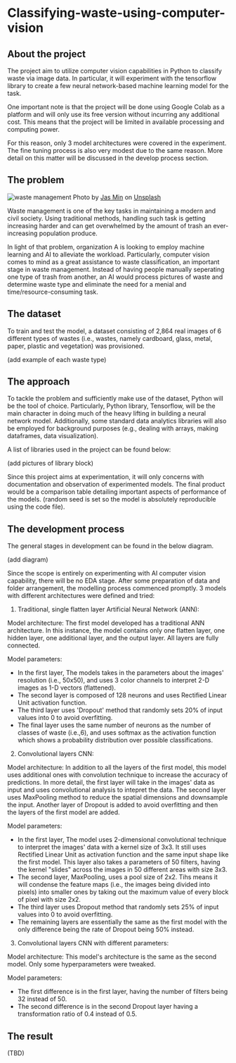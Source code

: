 # Classifying-waste-using-computer-vision

## About the project
The project aim to utilize computer vision capabilities in Python to classify waste via image data. In particular, it will experiment with the tensorflow library to create a few neural network-based machine learning model for the task.

One important note is that the project will be done using Google Colab as a platform and will only use its free version without incurring any additional cost. This means that the project will be limited in available processing and computing power.

For this reason, only 3 model architectures were covered in the experiment. The fine tuning process is also very modest due to the same reason. More detail on this matter will be discussed in the develop process section.

## The problem

![waste management](https://github.com/user-attachments/assets/6a123c89-dcb1-4564-9ed5-9994618b85d3)
Photo by <a href="https://unsplash.com/@filmbetrachterin?utm_content=creditCopyText&utm_medium=referral&utm_source=unsplash">Jas Min</a> on <a href="https://unsplash.com/photos/assorted-plastic-bottles-in-black-plastic-bucket-CIItgnBEOgw?utm_content=creditCopyText&utm_medium=referral&utm_source=unsplash">Unsplash</a>
      

Waste management is one of the key tasks in maintaining a modern and civil society. Using traditional methods, handling such task is getting increasing harder and can get overwhelmed by the amount of trash an ever-increasing population produce.

In light of that problem, organization A is looking to employ machine learning and AI to alleviate the workload. Particularly, computer vision comes to mind as a great assistance to waste classification, an important stage in waste management. Instead of having people manually seperating one type of trash from another, an AI would process pictures of waste and determine waste type and eliminate the need for a menial and time/resource-consuming task.

## The dataset
To train and test the model, a dataset consisting of 2,864 real images of 6 different types of wastes (i.e., wastes, namely cardboard, glass, metal, paper, plastic and vegetation) was provisioned.

(add example of each waste type)     

## The approach
To tackle the problem and sufficiently make use of the dataset, Python will be the tool of choice. Particularly, Python library, Tensorflow, will be the main character in doing much of the heavy lifting in building a neural network model. Additionally, some standard data analytics libraries will also be employed for background purposes (e.g., dealing with arrays, making dataframes, data visualization).

A list of libraries used in the project can be found below:

(add pictures of library block)

Since this project aims at experimentation, it will only concerns with documentation and observation of experimented models. The final product would be a comparison table detailing important aspects of performance of the models. (random seed is set so the model is absolutely reproducible using the code file).

## The development process
The general stages in development can be found in the below diagram.

(add diagram)

Since the scope is entirely on experimenting with AI computer vision capability, there will be no EDA stage. After some preparation of data and folder arrangement, the modelling process commenced promptly. 3 models with different architectures were defined and tried:

1) Traditional, single flatten layer Artificial Neural Network (ANN):

Model architecture: The first model developed has a traditional ANN architecture. In this instance, the model contains only one flatten layer, one hidden layer, one additional layer, and the output layer. All layers are fully connected.

Model parameters:
  - In the first layer, The models takes in the parameters about the images' resolution (i.e., 50x50), and uses 3 color channels to interpret 2-D images as 1-D vectors (flattened).
  - The second layer is composed of 128 neurons and uses Rectified Linear Unit activation function.
  - The third layer uses 'Dropout' method that randomly sets 20% of input values into 0 to avoid overfitting.
  - The final layer uses the same number of neurons as the number of classes of waste (i.e.,6), and uses softmax as the activation function which shows a probability distribution over possible classifications.

2) Convolutional layers CNN:

Model architecture: In addition to all the layers of the first model, this model uses additional ones with convolution technique to increase the accuracy of predictions. In more detail, the first layer will take in the images' data as input and uses convolutional analysis to intepret the data. The second layer uses MaxPooling method to reduce the spatial dimensions and downsample the input. Another layer of Dropout is added to avoid overfitting and then the layers of the first model are added.

Model parameters:
  - In the first layer, The model uses 2-dimensional convolutional technique to interpret the images' data with a kernel size of 3x3. It still uses Rectified Linear Unit as activation function and the same input shape like the first model. This layer also takes a parameters of 50 filters, having the kernel "slides" across the images in 50 different areas with size 3x3.
  - The second layer, MaxPooling, uses a pool size of 2x2. Tihs means it will condense the feature maps (i.e., the images being divided into pixels) into smaller ones by taking out the maximum value of every block of pixel with size 2x2.
  - The third layer uses Dropout method that randomly sets 25% of input values into 0 to avoid overfitting.
  - The remaining layers are essentially the same as the first model with the only difference being the rate of Dropout being 50% instead.

3) Convolutional layers CNN with different parameters:

Model architecture: This model's architecture is the same as the second model. Only some hyperparameters were tweaked.

Model parameters:
  - The first difference is in the first layer, having the number of filters being 32 instead of 50.
  - The second difference is in the second Dropout layer having a transformation ratio of 0.4 instead of 0.5.

## The result

(TBD)
